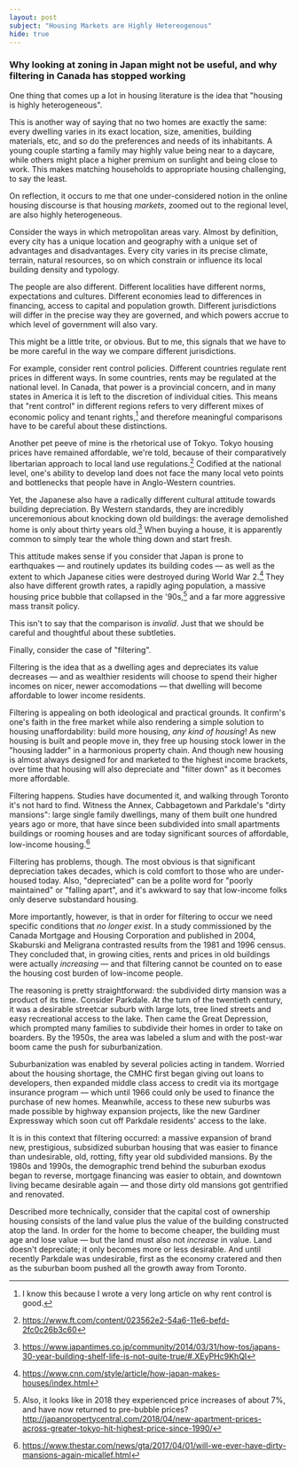 ```yaml
---
layout: post
subject: "Housing Markets are Highly Hetereogenous"
hide: true
---
```


### Why looking at zoning in Japan might not be useful, and why filtering in Canada has stopped working

One thing that comes up a lot in housing literature is the idea that "housing is highly heterogeneous".

This is another way of saying that no two homes are exactly the same: every dwelling varies in its exact location, size, amenities, building materials, etc, and so do the preferences and needs of its inhabitants. A young couple starting a family may highly value being near to a daycare, while others might place a higher premium on sunlight and being close to work. This makes matching households to appropriate housing challenging, to say the least.

On reflection, it occurs to me that one under-considered notion in the online housing discourse is that housing _markets_, zoomed out to the regional level, are also highly heterogeneous.

Consider the ways in which metropolitan areas vary. Almost by definition, every city has a unique location and geography with a unique set of advantages and disadvantages. Every city varies in its precise climate, terrain, natural resources, so on which constrain or influence its local building density and typology.

The people are also different. Different localities have different norms, expectations and cultures. Different economies lead to differences in financing, access to capital and population growth. Different jurisdictions will differ in the precise way they are governed, and which powers accrue to which level of government will also vary.

This might be a little trite, or obvious. But to me, this signals that we have to be more careful in the way we compare different jurisdictions.

For example, consider rent control policies. Different countries regulate rent prices in different ways. In some countries, rents may be regulated at the national level. In Canada, that power is a provincial concern, and in many states in America it is left to the discretion of individual cities. This means that "rent control" in different regions refers to very different mixes of economic policy and tenant rights,[^rent-control] and therefore meaningful comparisons have to be careful about these distinctions.

Another pet peeve of mine is the rhetorical use of Tokyo. Tokyo housing prices have remained affordable, we're told, because of their comparatively libertarian approach to local land use regulations.[^ft-2016] Codified at the national level, one's ability to develop land does not face the many local veto points and bottlenecks that people have in Anglo-Western countries.

Yet, the Japanese also have a radically different cultural attitude towards building depreciation. By Western standards, they are incredibly unceremonious about knocking down old buildings: the average demolished home is only about thirty years old.[^japantimes-2014] 
When buying a house, it is apparently common to simply tear the whole thing down and start fresh.

This attitude makes sense if you consider that Japan is prone to earthquakes &mdash; and routinely updates its building codes &mdash; as well as the extent to which Japanese cities were destroyed during World War 2.[^cnn-2017] They also have different growth rates, a rapidly aging population, a massive housing price bubble that collapsed in the '90s,[^japanpropertycentral-2018] and a far more aggressive mass transit policy.

This isn't to say that the comparison is _invalid_. Just that we should be careful and thoughtful about these subtleties.

Finally, consider the case of "filtering".

Filtering is the idea that as a dwelling ages and depreciates its value decreases &mdash; and as wealthier residents will choose to spend their higher incomes on nicer, newer accomodations &mdash; that dwelling will become affordable to lower income residents.

Filtering is appealing on both ideological and practical grounds. It confirm's one's faith in the free market while also rendering a simple solution to housing unaffordability: build more housing, _any kind of housing_! As new housing is built and people move in, they free up housing stock lower in the "housing ladder" in a harmonious property chain. And though new housing is almost always designed for and marketed to the highest income brackets, over time that housing will also depreciate and "filter down" as it becomes more affordable.

Filtering happens. Studies have documented it, and walking through Toronto it's not hard to find. Witness the Annex, Cabbagetown and Parkdale's "dirty mansions": large single family dwellings, many of them built one hundred years ago or more, that have since been subdivided into small apartments buildings or rooming houses and are today significant sources of affordable, low-income housing.[^micallef-2017]

Filtering has problems, though. The most obvious is that significant depreciation takes decades, which is cold comfort to those who are under-housed today. Also, "depreciated" can be a polite word for "poorly maintained" or "falling apart", and it's awkward to say that low-income folks only deserve substandard housing.

More importantly, however, is that in order for filtering to occur we need specific conditions that _no longer exist_. In a study commissioned by the Canada Mortgage and Housing Corporation and published in 2004, Skaburski and Meligrana contrasted results from the 1981 and 1996 census. They concluded that, in growing cities, rents and prices in old buildings were actually _increasing_ &mdash; and that filtering cannot be counted on to ease the housing cost burden of low-income people.

The reasoning is pretty straightforward: the subdivided dirty mansion was a product of its time. Consider Parkdale. At the turn of the twentieth century, it was a desirable streetcar suburb with large lots, tree lined streets and easy recreational access to the lake. Then came the Great Depression, which prompted many families to subdivide their homes in order to take on boarders. By the 1950s, the area was labeled a slum and with the post-war boom came the push for suburbanization.

Suburbanization was enabled by several policies acting in tandem. Worried about the housing shortage, the CMHC first began giving out loans to developers, then expanded middle class access to credit via its mortgage insurance program &mdash; which until 1966 could only be used to finance the purchase of new homes. Meanwhile, access to these new suburbs was made possible by highway expansion projects, like the new Gardiner Expressway which soon cut off Parkdale residents' access to the lake.

It is in this context that filtering occurred: a massive expansion of brand new, prestigious, subsidized suburban housing that was easier to finance than undesirable, old, rotting, fifty year old subdivided mansions. By the 1980s and 1990s, the demographic trend behind the suburban exodus began to reverse, mortgage financing was easier to obtain, and downtown living became desirable again &mdash; and those dirty old mansions got gentrified and renovated.

Described more technically, consider that the capital cost of ownership housing consists of the land value plus the value of the building constructed atop the land. In order for the home to become cheaper, the building must age and lose value &mdash; but the land must also not _increase_ in value. Land doesn't depreciate; it only becomes more or less desirable. And until recently Parkdale was undesirable, first as the economy cratered and then as the suburban boom pushed all the growth away from Toronto.


[^rent-control]: I know this because I wrote a very long article on why rent control is good.
[^ft-2016]: https://www.ft.com/content/023562e2-54a6-11e6-befd-2fc0c26b3c60
[^japantimes-2014]: https://www.japantimes.co.jp/community/2014/03/31/how-tos/japans-30-year-building-shelf-life-is-not-quite-true/#.XEyPHc9KhQI
[^cnn-2017]: https://www.cnn.com/style/article/how-japan-makes-houses/index.html
[^japanpropertycentral-2018]: Also, it looks like in 2018 they experienced price increases of about 7%, and have now returned to pre-bubble prices? http://japanpropertycentral.com/2018/04/new-apartment-prices-across-greater-tokyo-hit-highest-price-since-1990/
[^micallef-2017]: https://www.thestar.com/news/gta/2017/04/01/will-we-ever-have-dirty-mansions-again-micallef.html

